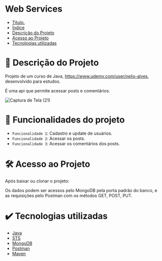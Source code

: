 # Web Services

* [Título.](#Título)
* [Índice](#índice)
* [Descrição do Projeto](#descrição-do-projeto)
* [Acesso ao Projeto](#acesso-ao-projeto)
* [Tecnologias utilizadas](#tecnologias-utilizadas)

# 📝 Descrição do Projeto 
  
Projeto de um curso de Java, https://www.udemy.com/user/nelio-alves, desenvolvido para estudos. 

É uma api que permite acessar posts e comentários.

![Captura de Tela (21)](https://github.com/AnnaBea10/workshop-api/assets/108490141/eb1c8316-de08-4ef7-a6f6-9303910334da)


# 🔨 Funcionalidades do projeto

- `Funcionalidade 1`: Cadastro e update de usuários.
- `Funcionalidade 2`: Acessar os posts.
- `Funcionalidade 3`: Acessar os comentários dos posts.

# 🛠️ Acesso ao Projeto

Após baixar ou clonar o projeto:

Os dados podem ser acessos pelo MongoDB pela porta padrão do banco, e as requisições pelo Postman com os métodos GET, POST, PUT. 

# ✔️ Tecnologias utilizadas

* [Java](#Java)
* [STS](#STS)
* [MongoDB](#MongoDB)
* [Postman](#Postman)
* [Maven](#Maven)
